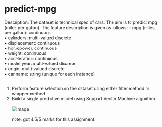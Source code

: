 # predict-mpg

Description:
The dataset is technical spec of cars. The aim is to predict mpg (miles per gallon). The feature description is given as follows:
• mpg (miles per gallon): continuous<br>
• cylinders: multi-valued discrete<br>
• displacement: continuous<br>
• horsepower: continuous<br>
• weight: continuous<br>
• acceleration: continuous<br>
• model year: multi-valued discrete<br>
• origin: multi-valued discrete<br>
• car name: string (unique for each instance)
<br><br>
1. Perform feature selection on the dataset using either filter method or wrapper method.
2. Build a single predictive model using Support Vector Machine algorithm.
<br><br>
![image](https://user-images.githubusercontent.com/69177804/147797732-f5401c8e-151c-4403-97ed-dedcca57e935.png)
<br><br>
note: got 4.5/5 marks for this assignment.
